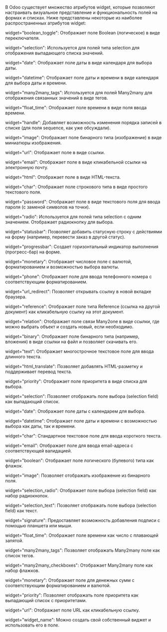 В Odoo существует множество атрибутов widget, которые позволяют настраивать визуальное представление и функциональность полей на формах и списках. Ниже представлены некоторые из наиболее распространенных атрибутов widget:

widget="boolean_toggle": Отображает поле Boolean (логическое) в виде переключателя.

widget="selection": Используется для полей типа selection для отображения выпадающего списка значений.

widget="date": Отображает поле даты в виде календаря для выбора даты.

widget="datetime": Отображает поле даты и времени в виде календаря для выбора даты и времени.

widget="many2many_tags": Используется для полей Many2many для отображения связанных значений в виде тегов.

widget="float_time": Отображает поле времени в виде поля ввода времени.

widget="handle": Добавляет возможность изменения порядка записей в списке (для поля sequence, как уже обсуждали).

widget="image": Отображает поле бинарного типа (изображение) в виде миниатюры изображения.

widget="url": Отображает поле в виде ссылки.

widget="email": Отображает поле в виде кликабельной ссылки на электронную почту.

widget="html": Отображает поле в виде HTML-текста.

widget="char": Отображает поле строкового типа в виде простого текстового поля.

widget="password": Отображает поле в виде текстового поля для ввода пароля (с заменой символов на точки).

widget="radio": Используется для полей типа selection с одним значением. Отображает радиокнопку для выбора.

widget="statusbar": Позволяет добавить статусную строку с действиями на форму (например, перевести заказ в другой статус).

widget="progressbar": Создает горизонтальный индикатор выполнения (прогресс-бар) на форме.

widget="monetary": Отображает числовое поле с валютой, форматированием и возможностью выбора валюты.

widget="phone": Отображает поле для ввода телефонного номера с соответствующим форматированием.

widget="url_redirect": Позволяет открывать ссылку в новой вкладке браузера.

widget="reference": Отображает поле типа Reference (ссылка на другой документ) как кликабельную ссылку на этот документ.

widget="relation": Отображает поле связи Many2one в виде ссылки, где можно выбрать объект и создать новый, если необходимо.

widget="binary": Отображает поле бинарного типа (например, вложения) в виде ссылки на файл и позволяет скачивать его.

widget="text": Отображает многострочное текстовое поле для ввода длинного текста.

widget="html_translate": Позволяет добавлять HTML-разметку и поддерживает перевод текста.

widget="priority": Отображает поле приоритета в виде списка для выбора.

widget="selection": Позволяет отображать поле выбора (selection field) как выпадающий список.

widget="date": Отображает поле даты с календарем для выбора.

widget="datetime": Отображает поле даты и времени с возможностью выбора как даты, так и времени.

widget="char": Стандартное текстовое поле для ввода короткого текста.

widget="email": Отображает поле для ввода email-адреса с соответствующей валидацией.

widget="boolean": Отображает поле логического (булевого) типа как флажок.

widget="image": Позволяет отображать изображение из бинарного поля.

widget="selection_radio": Отображает поле выбора (selection field) как набор радиокнопок.

widget="selection_text": Позволяет отображать поле выбора (selection field) как текст.

widget="signature": Предоставляет возможность добавления подписи с помощью планшета или мыши.

widget="float_time": Отображает поле времени как число с плавающей запятой.

widget="many2many_tags": Позволяет отображать Many2many поле как список тегов.

widget="many2many_checkboxes": Отображает Many2many поле как набор флажков.

widget="monetary": Отображает поле для денежных сумм с соответствующим форматированием и валютой.

widget="priority": Позволяет отображать поле приоритета как выпадающий список с приоритетами.

widget="url": Отображает поле URL как кликабельную ссылку.

widget="widget_name": Можно создать свой собственный виджет и использовать его в поле.